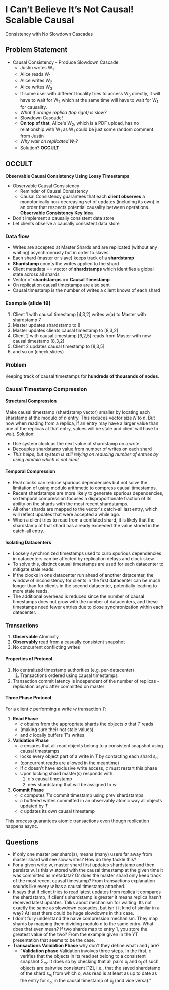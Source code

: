 # I Can’t Believe It’s Not Causal! Scalable Causal
Consistency with No Slowdown Cascades

## Problem Statement
- Causal Consistency - Produce Slowdown Cascade 
	- Justin writes W<sub>1</sub> 
	- Alice reads W<sub>1</sub> 
	- Alice writes W<sub>2</sub> 
	- Alice writes W<sub>3</sub> 
	- If some user with different locality tries to access W<sub>3</sub> directly, it will have to wait for W<sub>2</sub> which at the same time will have to wait for W<sub>1</sub> for causality. 
	- _What if orange replica (top right) is slow?_
	- Slowdown Cascade!
	- **On top of that**, Alice's W<sub>2</sub>, which is a PDF upload, has no relationship with W<sub>1</sub> as W<sub>1</sub> could be just some random comment from Justin
	- _Why wait on replicated W<sub>1</sub>?_
	- Solution? **OCCULT**

## OCCULT 
**Observable Causal Consistency Using Lossy Timestamps**

- Observable Causal Consistency 
	- Reminder of Causal Consistency  
    - Causal Consistency guarantees that each **client observes** a monotonically non-decreasing set of updates (including its own) in an order that respects potential causality between operations.
**Observable Consistency Key Idea**
- Don't implement a causally consistent data store 
- Let clients observe a causally consistent data store 

### Data flow
- Writes are accepted at Master Shards and are replicated (without any waiting) asynchronously but in order to slaves
- Each shard (master or slave) keeps track of a **shardstamp**
- **Shardstamp** counts the writes applied to the shard
- Client metadata == vector of **shardstamps** which identifies a global state across all shards
- Vector of **shardstamps** == **Causal Timestamp**
- On replication causal timestamps are also sent
- Causal timestamp is the number of writes a client knows of each shard

### Example (slide 18)
1. Client 1 with causal timestamp [4,3,2] writes w(a) to Master with shardstamp 7 
2. Master updates shardstamp to 8 
3. Master updates clients causal timestamp to [8,3,2] 
4. Client 2 with causal timestamp [6,2,5] reads from Master with now causal timestamp [8,3,2] 
5. Client 2 updates causal timestamp to [8,3,5] 
6. and so on (check slides)

### Problem 
Keeping track of causal timestamps for **hundreds of thousands of nodes**.

### Causal Timestamp Compression
#### Structural Compression 
Make causal timestamp (shardstamp vector) smaller by locating each sharstamp at the modulo of $n$ entry. This reduces vector size $N$ to $n$. But now when reading from a replica, if an entry may have a larger value than one of the replicas at that entry, values will be stale and client will have to wait. Solution: 
- Use system clock as the next value of shardstamp on a write 
- Decouples shardstamp value from number of writes on each shard
- _This helps, but system is still relying on reducing number of entries by using modulo which is not ideal_

#### Temporal Compression 
- Real clocks can reduce spurious dependencies but not solve the limitation of using modulo arithmetic to compress causal timestamps.
- Recent shardstamps are more likely to generate spurious dependencies, so temporal compression focuses a disproportionate fraction of its ability on the shards with the most recent shardstamps.
- All other shards are mapped to the vector's catch-all last entry, which will reflect updates that were accepted a while ago.
- When a client tries to read from a conflated shard, it is likely that the shardstamp of that shard has already exceeded the value stored in the catch-all entry.

#### Isolating Datacenters
- Loosely synchronized timestamps used to curb spurious dependencies in datacenters can be affected by replication delays and clock skew.
- To solve this, distinct causal timestamps are used for each datacenter to mitigate stale reads.
- If the clocks in one datacenter run ahead of another datacenter, the window of inconsistency for clients in the first datacenter can be much longer than for clients in the second datacenter, potentially leading to more stale reads.
- The additional overhead is reduced since the number of causal timestamps does not grow with the number of datacenters, and these timestamps need fewer entries due to close synchronization within each datacenter.

### Transactions 
1. **Observable** Atomicity 
2. **Observably** read from a casually consistent snapshot 
3. No concurrent conflicting writes 

#### Properties of Protocol
1. No centralized timestamp authorities (e.g. per-datacenter)
	1. Transactions ordered using causal timestamps 
2. Transaction commit latency is independent of the number of replicas - replication async after committed on master

#### Three Phase Protocol 
For a client $c$ performing a write $w$ transaction $T$: 

1. **Read Phase** 
	- $c$ obtains from the appropriate shards the objects $o$ that $T$ reads 
	- (making sure their not stale values)
	- and $c$ locally buffers $T$'s writes 
2. **Validation Phase**
	- $c$ ensures that all read objects belong to a consistent snapshot using causal timestamps 
	- locks every object part of a write in $T$ by contacting each shard s<sub>o</sub>  
	- (concurrent reads are allowed in the meantime)
	- If $c$ doesn't have exclusive write access, $c$ must restart this phase
	- Upon locking shard master(s) responds with
		1. $o$'s causal timestamp  
		2. new shardstamp that will be assigned to $w$ 
1. **Commit Phase**
	- $c$ computes $T$'s commit timestamp using prev shardstamps
	- $c$ buffered writes committed in an observably atomic way all objects updated by $T$ 
	- $c$ updates its own causal timestamp 

This process guarantees atomic transactions even though replication happens async.

## Questions 
- If only one master per shard(s), means (many) users far away from master shard will see slow writes? How do they tackle this?
- For a given write w, master shard first updates shardstamp and then persists w. Is this w stored with the causal timestamp at the given time it was committed as metadata? Or does the master shard only keep track of the most recent causal timestamp? From transactions explanation sounds like every $w$ has a causal timestamp attached.
- It says that if client tries to read latest updates from replica it compares the shardstamp, if client's shardstamp is greater it means replica hasn't received latest updates. Talks about mechanism for waiting. Its not exactly the same as slowdown cascades, but isn't it kind of similar in a way? At least there could be huge slowdowns in this case. 
- I don't fully understand the naive compression mechanism. They map shards by mapping them dividing modulo n to the same entry. What does that even mean? If two shards map to entry 1, you store the greatest value of the two? From the example given in the YT presentation that seems to be the case.
- **Transactions Validation Phase** why don't they define what $i$ and $j$ are?
	- "**Validation phase** Validation involves three steps. In the first, $c$ verifies that the objects in its read set belong to a consistent snapshot Σ<sub>rs</sub>. It does so by checking that all pairs o<sub>i</sub> and o<sub>j</sub> of such objects are pairwise consistent [12], i.e., that the saved shardstamp of the shard s<sub>o<sub>i</sub></sub> from which o<sub>i</sub> was read is at least as up to date as the entry for s<sub>o<sub>i</sub></sub> in the causal timestamp of o<sub>j</sub> (and vice versa)."

